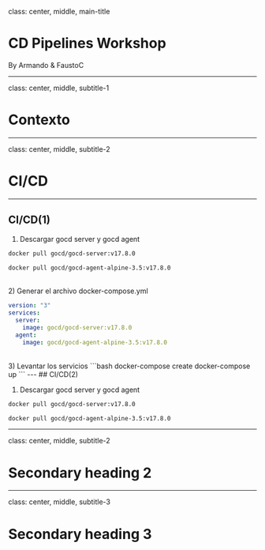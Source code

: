 class: center, middle, main-title

# CD Pipelines Workshop

By Armando & FaustoC

---

class: center, middle, subtitle-1

# Contexto

---

class: center, middle, subtitle-2

# CI/CD 

---

## CI/CD(1)

1) Descargar gocd server y gocd agent

```bash
docker pull gocd/gocd-server:v17.8.0

docker pull gocd/gocd-agent-alpine-3.5:v17.8.0 
```
<br>
2) Generar el archivo docker-compose.yml

```yaml
version: "3"
services:
  server:
    image: gocd/gocd-server:v17.8.0
  agent:
    image: gocd/gocd-agent-alpine-3.5:v17.8.0
```
<br/>
3) Levantar los servicios
```bash
docker-compose create
docker-compose up
```
---
## CI/CD(2)

1) Descargar gocd server y gocd agent

```bash
docker pull gocd/gocd-server:v17.8.0

docker pull gocd/gocd-agent-alpine-3.5:v17.8.0 
```

---

class: center, middle, subtitle-2

# Secondary heading 2

---

class: center, middle, subtitle-3

# Secondary heading 3
